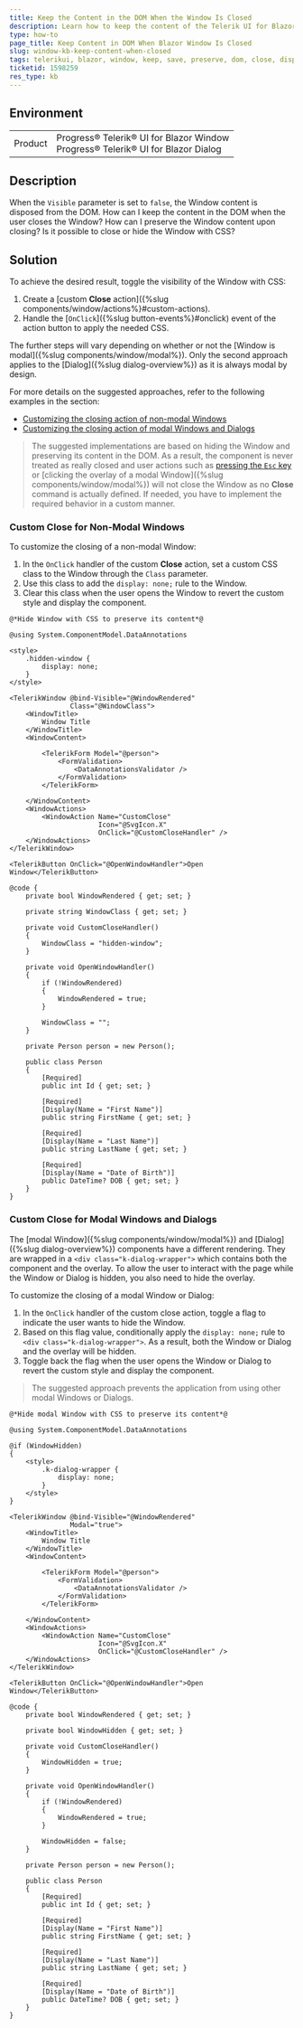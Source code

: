 ```yaml
---
title: Keep the Content in the DOM When the Window Is Closed
description: Learn how to keep the content of the Telerik UI for Blazor Window in the DOM when the component is closed.
type: how-to
page_title: Keep Content in DOM When Blazor Window Is Closed
slug: window-kb-keep-content-when-closed
tags: telerikui, blazor, window, keep, save, preserve, dom, close, disposed
ticketid: 1598259
res_type: kb
---
```


## Environment

<table>
	<tbody>
		<tr>
			<td>Product</td>
			<td>Progress® Telerik® UI for Blazor Window<br />Progress® Telerik® UI for Blazor Dialog</td>
		</tr>
	</tbody>
</table>


## Description

When the `Visible` parameter is set to `false`, the Window content is disposed from the DOM. How can I keep the content in the DOM when the user closes the Window? How can I preserve the Window content upon closing? Is it possible to close or hide the Window with CSS?

## Solution

To achieve the desired result, toggle the visibility of the Window with CSS:

1. Create a [custom **Close** action]({%slug components/window/actions%}#custom-actions).
1. Handle the [`OnClick`]({%slug button-events%}#onclick) event of the action button to apply the needed CSS.

The further steps will vary depending on whether or not the [Window is modal]({%slug components/window/modal%}). Only the second approach applies to the [Dialog]({%slug dialog-overview%}) as it is always modal by design.

For more details on the suggested approaches, refer to the following examples in the section:
* [Customizing the closing action of non-modal Windows](#custom-close-for-non-modal-windows)
* [Customizing the closing action of modal Windows and Dialogs](#custom-close-for-modal-windows-and-dialogs)

> The suggested implementations are based on hiding the Window and preserving its content in the DOM. As a result, the component is never treated as really closed and user actions such as [pressing the `Esc` key](https://demos.telerik.com/blazor-ui/window/keyboard-navigation) or [clicking the overlay of a modal Window]({%slug components/window/modal%}) will not close the Window as no **Close** command is actually defined. If needed, you have to implement the required behavior in a custom manner.

### Custom Close for Non-Modal Windows

To customize the closing of a non-modal Window:

1. In the `OnClick` handler of the custom **Close** action, set a custom CSS class to the Window through the `Class` parameter.
1. Use this class to add the `display: none;` rule to the Window.
1. Clear this class when the user opens the Window to revert the custom style and display the component.

````CSHTML
@*Hide Window with CSS to preserve its content*@

@using System.ComponentModel.DataAnnotations

<style>
    .hidden-window {
        display: none;
    }
</style>

<TelerikWindow @bind-Visible="@WindowRendered"
               Class="@WindowClass">
    <WindowTitle>
        Window Title
    </WindowTitle>
    <WindowContent>

        <TelerikForm Model="@person">
            <FormValidation>
                <DataAnnotationsValidator />
            </FormValidation>
        </TelerikForm>

    </WindowContent>
    <WindowActions>
        <WindowAction Name="CustomClose"
                      Icon="@SvgIcon.X"
                      OnClick="@CustomCloseHandler" />
    </WindowActions>
</TelerikWindow>

<TelerikButton OnClick="@OpenWindowHandler">Open Window</TelerikButton>

@code {
    private bool WindowRendered { get; set; }

    private string WindowClass { get; set; }

    private void CustomCloseHandler()
    {
        WindowClass = "hidden-window";
    }

    private void OpenWindowHandler()
    {
        if (!WindowRendered)
        {
            WindowRendered = true;
        }

        WindowClass = "";
    }

    private Person person = new Person();

    public class Person
    {
        [Required]
        public int Id { get; set; }

        [Required]
        [Display(Name = "First Name")]
        public string FirstName { get; set; }

        [Required]
        [Display(Name = "Last Name")]
        public string LastName { get; set; }

        [Required]
        [Display(Name = "Date of Birth")]
        public DateTime? DOB { get; set; }
    }
}
````

### Custom Close for Modal Windows and Dialogs

The [modal Window]({%slug components/window/modal%}) and [Dialog]({%slug dialog-overview%}) components have a different rendering. They are wrapped in a `<div class="k-dialog-wrapper">` which contains both the component and the overlay. To allow the user to interact with the page while the Window or Dialog is hidden, you also need to hide the overlay.

To customize the closing of a modal Window or Dialog:

1. In the `OnClick` handler of the custom close action, toggle a flag to indicate the user wants to hide the Window.
1. Based on this flag value, conditionally apply the `display: none;` rule to `<div class="k-dialog-wrapper">`. As a result, both the Window or Dialog and the overlay will be hidden.
1. Toggle back the flag when the user opens the Window or Dialog to revert the custom style and display the component.

> The suggested approach prevents the application from using other modal Windows or Dialogs.

````CSHTML
@*Hide modal Window with CSS to preserve its content*@

@using System.ComponentModel.DataAnnotations

@if (WindowHidden)
{
    <style>
        .k-dialog-wrapper {
            display: none;
        }
    </style>
}

<TelerikWindow @bind-Visible="@WindowRendered"
               Modal="true">
    <WindowTitle>
        Window Title
    </WindowTitle>
    <WindowContent>

        <TelerikForm Model="@person">
            <FormValidation>
                <DataAnnotationsValidator />
            </FormValidation>
        </TelerikForm>

    </WindowContent>
    <WindowActions>
        <WindowAction Name="CustomClose"
                      Icon="@SvgIcon.X"
                      OnClick="@CustomCloseHandler" />
    </WindowActions>
</TelerikWindow>

<TelerikButton OnClick="@OpenWindowHandler">Open Window</TelerikButton>

@code {
    private bool WindowRendered { get; set; }

    private bool WindowHidden { get; set; }

    private void CustomCloseHandler()
    {
        WindowHidden = true;
    }

    private void OpenWindowHandler()
    {
        if (!WindowRendered)
        {
            WindowRendered = true;
        }

        WindowHidden = false;
    }

    private Person person = new Person();

    public class Person
    {
        [Required]
        public int Id { get; set; }

        [Required]
        [Display(Name = "First Name")]
        public string FirstName { get; set; }

        [Required]
        [Display(Name = "Last Name")]
        public string LastName { get; set; }

        [Required]
        [Display(Name = "Date of Birth")]
        public DateTime? DOB { get; set; }
    }
}
````
